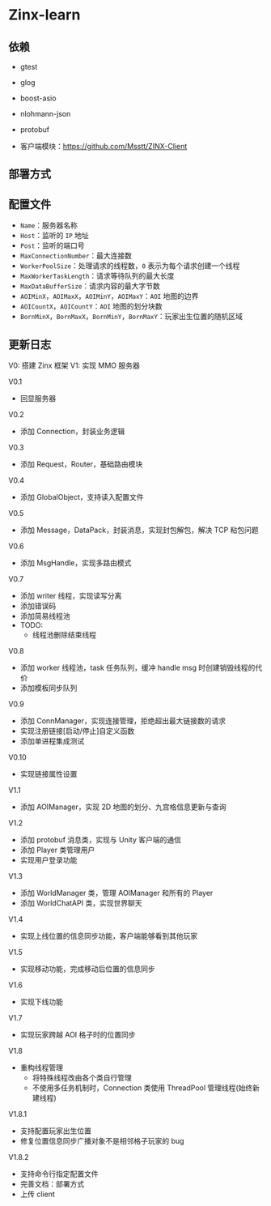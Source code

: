 # Zinx-learn

## 依赖

- gtest
- glog
- boost-asio
- nlohmann-json
- protobuf

- 客户端模块：https://github.com/Msstt/ZINX-Client

## 部署方式

## 配置文件

- `Name`：服务器名称
- `Host`：监听的 `IP` 地址
- `Post`：监听的端口号
- `MaxConnectionNumber`：最大连接数
- `WorkerPoolSize`：处理请求的线程数，`0` 表示为每个请求创建一个线程
- `MaxWorkerTaskLength`：请求等待队列的最大长度
- `MaxDataBufferSize`：请求内容的最大字节数
- `AOIMinX`，`AOIMaxX`，`AOIMinY`，`AOIMaxY`：`AOI` 地图的边界
- `AOICountX`，`AOICountY`：`AOI` 地图的划分块数
- `BornMinX`，`BornMaxX`，`BornMinY`，`BornMaxY`：玩家出生位置的随机区域

## 更新日志

V0: 搭建 Zinx 框架
V1: 实现 MMO 服务器

V0.1
- 回显服务器

V0.2
- 添加 Connection，封装业务逻辑

V0.3
- 添加 Request，Router，基础路由模块

V0.4
- 添加 GlobalObject，支持读入配置文件

V0.5
- 添加 Message，DataPack，封装消息，实现封包解包，解决 TCP 粘包问题

V0.6
- 添加 MsgHandle，实现多路由模式

V0.7
- 添加 writer 线程，实现读写分离
- 添加错误码
- 添加简易线程池
- TODO:
  - 线程池删除结束线程

V0.8
- 添加 worker 线程池，task 任务队列，缓冲 handle msg 时创建销毁线程的代价
- 添加模板同步队列

V0.9
- 添加 ConnManager，实现连接管理，拒绝超出最大链接数的请求
- 实现注册链接[启动/停止]自定义函数
- 添加单进程集成测试

V0.10
- 实现链接属性设置

V1.1
- 添加 AOIManager，实现 2D 地图的划分、九宫格信息更新与查询

V1.2
- 添加 protobuf 消息类，实现与 Unity 客户端的通信
- 添加 Player 类管理用户
- 实现用户登录功能

V1.3
- 添加 WorldManager 类，管理 AOIManager 和所有的 Player
- 添加 WorldChatAPI 类，实现世界聊天

V1.4
- 实现上线位置的信息同步功能，客户端能够看到其他玩家

V1.5
- 实现移动功能，完成移动后位置的信息同步

V1.6
- 实现下线功能

V1.7
- 实现玩家跨越 AOI 格子时的位置同步

V1.8
- 重构线程管理
  - 将特殊线程改由各个类自行管理
  - 不使用多任务机制时，Connection 类使用 ThreadPool 管理线程(始终新建线程)

V1.8.1
- 支持配置玩家出生位置
- 修复位置信息同步广播对象不是相邻格子玩家的 bug

V1.8.2
- 支持命令行指定配置文件
- 完善文档：部署方式
- 上传 client